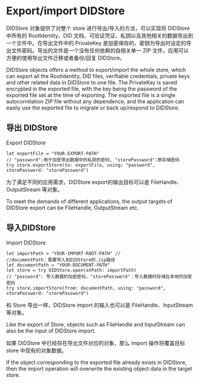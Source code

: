 # Export/import DIDStore

DIDStore 对象提供了对整个 store 进行导出/导入的方法，可以实现将 DIDStore 中所有的 RootIdentity、DID 文档、可验证凭证、私钥以及其他相关的数据导出到一个文件中。在导出文件中的 PrivateKey 是加密保存的，密钥为导出时设定的导出文件密码。导出的文件是一个没有任何依赖的自相关单一 ZIP 文件，应用可以方便的使用导出文件迁移或者备份/回复 DIDStore。

DIDStore objects offers a method to export/import the whole store, which can export all the RootIdentity, DID files, verifiable credentials, private keys and other related data in DIDStore to one file. The PrivateKey is saved encrypted in the exported file, with the key being the password of the exported file set at the time of exporting. The exported file is a single autocorrelation ZIP file without any dependence, and the application can easily use the exported file to migrate or back up/respond to DIDStore.

## 导出 DIDStore

Export DIDStore

```
let exportFile = "YOUR-EXPORT-PATH"
// "password":用于加密导出数据中的私钥的密码, "storePassword":原存储密码
try store.exportStore(to: exportFile, using: "password", storePassword: "storePassword")
```

为了满足不同的应用需求，DIDStore export的输出目标可以是 FileHandle、OutputStream 等对象。

To meet the demands of different applications, the output targets of DIDStore export can be FileHandle, OutputStream etc.

## 导入DIDStore

Import DIDStore

```
let importPath = "YOUR-IMPORT-ROOT-PATH" // 
//documentPath：需要导入到DIDStore的.zip路径
let documentPath = "YOUR-DOCUMENT-PATH"
let store = try DIDStore.open(atPath: importPath)
// "password": 导入数据的加密密码，"storePassword"：导入数据时存储在本地的加密密码
try store.importStore(from: documentPath, using: "password", storePassword: "storePassword")
```

和 Store 导出一样，DIDStore import 的输入也可以是 FileHandle、InputStream 等对象。

Like the export of Store, objects such as FileHandle and InputStream can also be the input of DIDStore import.

如果 DIDStore 中已经存在导出文件对应的对象，那么 import 操作将覆盖目标 store 中现有的对象数据。

If the object corresponding to the exported file already exists in DIDStore, then the import operation will overwrite the existing object data in the target store.
